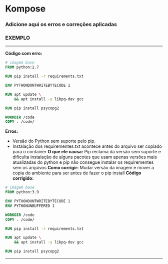 # Kompose

### Adicione aqui os erros e correções aplicadas

### EXEMPLO

---

**Código com erro:**

```dockerfile
# imagem base
FROM python:2.7

RUN pip install -r requirements.txt

ENV PYTHONDONTWRITEBYTECODE 1

RUN apt update \
    && apt install -y libpq-dev gcc

RUN pip install psycopg2

WORKDIR /code
COPY . /code/

```

**Erros:**

- Versão do Python sem suporte pelo pip.
- Instalação dos requirementes.txt acontece antes do arquivo ser copiado para o container
  **O que ele causa:** Pip reclama da versão sem suporte e dificulta instalação de alguns pacotes que usam apenas versões mais atualizadas do python e pip não consegue instalar os requirementes sem os arquivos
  **Como corrigir:** Mudar versão da imagem e mover a copia do ambiente para ser antes de fazer o pip install
  **Código corrigido:**

```dockerfile
# imagem base
FROM python:3.9

ENV PYTHONDONTWRITEBYTECODE 1
ENV PYTHONUNBUFFERED 1

WORKDIR /code
COPY . /code/

RUN pip install -r requirements.txt

RUN apt update \
    && apt install -y libpq-dev gcc

RUN pip install psycopg2
```

---
